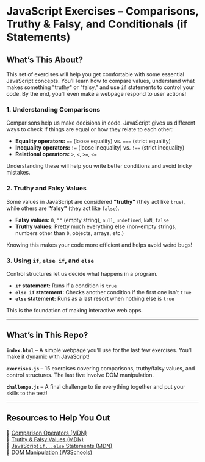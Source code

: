 # **JavaScript Exercises – Comparisons, Truthy & Falsy, and Conditionals (if Statements)**  

## **What’s This About?**  
This set of exercises will help you get comfortable with some essential JavaScript concepts. You’ll learn how to compare values, understand what makes something "truthy" or "falsy," and use `if` statements to control your code. By the end, you’ll even make a webpage respond to user actions!  

### **1. Understanding Comparisons**  
Comparisons help us make decisions in code. JavaScript gives us different ways to check if things are equal or how they relate to each other:  

- **Equality operators:** `==` (loose equality) vs. `===` (strict equality)  
- **Inequality operators:** `!=` (loose inequality) vs. `!==` (strict inequality)  
- **Relational operators:** `>`, `<`, `>=`, `<=`  

Understanding these will help you write better conditions and avoid tricky mistakes.  

### **2. Truthy and Falsy Values**  
Some values in JavaScript are considered **"truthy"** (they act like `true`), while others are **"falsy"** (they act like `false`).  

- **Falsy values:** `0`, `""` (empty string), `null`, `undefined`, `NaN`, `false`  
- **Truthy values:** Pretty much everything else (non-empty strings, numbers other than `0`, objects, arrays, etc.)  

Knowing this makes your code more efficient and helps avoid weird bugs!  

### **3. Using `if`, `else if`, and `else`**  
Control structures let us decide what happens in a program.  

- **`if` statement:** Runs if a condition is `true`  
- **`else if` statement:** Checks another condition if the first one isn’t `true`  
- **`else` statement:** Runs as a last resort when nothing else is `true`  

This is the foundation of making interactive web apps.  

---

## **What’s in This Repo?**  

**`index.html`** – A simple webpage you’ll use for the last few exercises. You’ll make it dynamic with JavaScript!  

**`exercises.js`** – 15 exercises covering comparisons, truthy/falsy values, and control structures. The last five involve DOM manipulation.  

**`challenge.js`** – A final challenge to tie everything together and put your skills to the test!  

---

## **Resources to Help You Out**  

🔹 [Comparison Operators (MDN)](https://developer.mozilla.org/en-US/docs/Web/JavaScript/Reference/Operators/Comparison_Operators)  
🔹 [Truthy & Falsy Values (MDN)](https://developer.mozilla.org/en-US/docs/Glossary/Truthy)  
🔹 [JavaScript `if...else` Statements (MDN)](https://developer.mozilla.org/en-US/docs/Web/JavaScript/Reference/Statements/if...else)  
🔹 [DOM Manipulation (W3Schools)](https://www.w3schools.com/js/js_htmldom.asp)  
